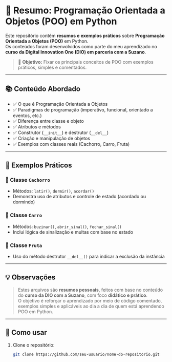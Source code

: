 # 🐍 Resumo: Programação Orientada a Objetos (POO) em Python

Este repositório contém **resumos e exemplos práticos** sobre **Programação Orientada a Objetos (POO)** em Python.  
Os conteúdos foram desenvolvidos como parte do meu aprendizado no **curso da Digital Innovation One (DIO) em parceria com a Suzano**.

> 📌 **Objetivo:** Fixar os principais conceitos de POO com exemplos práticos, simples e comentados.

---

## 📚 Conteúdo Abordado

- ✅ O que é Programação Orientada a Objetos
- ✅ Paradigmas de programação (imperativo, funcional, orientado a eventos, etc.)
- ✅ Diferença entre classe e objeto
- ✅ Atributos e métodos
- ✅ Construtor (`__init__`) e destrutor (`__del__`)
- ✅ Criação e manipulação de objetos
- ✅ Exemplos com classes reais (Cachorro, Carro, Fruta)

---

## 🧪 Exemplos Práticos

### 🐶 Classe `Cachorro`

- Métodos: `latir()`, `dormir()`, `acordar()`
- Demonstra uso de atributos e controle de estado (acordado ou dormindo)

### 🚗 Classe `Carro`

- Métodos: `buzinar()`, `abrir_sinal()`, `fechar_sinal()`
- Inclui lógica de sinalização e multas com base no estado

### 🍊 Classe `Fruta`

- Uso do método destrutor `__del__()` para indicar a exclusão da instância

---

## 💡 Observações

> Estes arquivos são **resumos pessoais**, feitos com base no conteúdo do **curso da DIO com a Suzano**, com foco **didático e prático**.  
> O objetivo é reforçar o aprendizado por meio de código comentado, exemplos simples e aplicáveis ao dia a dia de quem está aprendendo POO em Python.

---

## 🚀 Como usar

1. Clone o repositório:
   ```bash
   git clone https://github.com/seu-usuario/nome-do-repositorio.git
